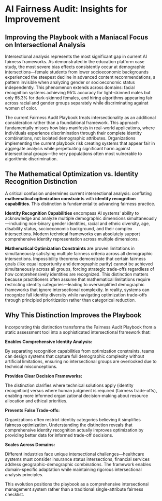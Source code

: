 # AI Fairness Audit: Insights for Improvement #

## Improving the Playbook with a Maniacal Focus on Intersectional Analysis ##

Intersectional analysis represents the most significant gap in current AI fairness frameworks. As demonstrated in the education platform case study, the most severe bias effects consistently occur at demographic intersections—female students from lower socioeconomic backgrounds experienced the steepest decline in advanced content recommendations, a pattern invisible when analyzing gender or socioeconomic status independently. This phenomenon extends across domains: facial recognition systems achieving 95% accuracy for light-skinned males but only 65.3% for dark-skinned females, and hiring algorithms appearing fair across racial and gender groups separately while discriminating against women of color.

The current Fairness Audit Playbook treats intersectionality as an additional consideration rather than a foundational framework. This approach fundamentally misses how bias manifests in real-world applications, where individuals experience discrimination through their complete identity combinations, not isolated demographic attributes. Organizations implementing the current playbook risk creating systems that appear fair in aggregate analysis while perpetuating significant harm against intersectional groups—the very populations often most vulnerable to algorithmic discrimination.

## The Mathematical Optimization vs. Identity Recognition Distinction ##

A critical confusion undermines current intersectional analysis: conflating **mathematical optimization constraints** with **identity recognition capabilities**. This distinction is fundamental to advancing fairness practice.

**Identity Recognition Capabilities** encompass AI systems' ability to acknowledge and analyze multiple demographic dimensions simultaneously—including non-binary gender identities, racial and ethnic diversity, age, disability status, socioeconomic background, and their complex intersections. Modern technical frameworks can absolutely support comprehensive identity representation across multiple dimensions.

**Mathematical Optimization Constraints** are proven limitations in simultaneously satisfying multiple fairness criteria across all demographic intersections. Impossibility theorems demonstrate that certain fairness goals (like equal opportunity and demographic parity) cannot be achieved simultaneously across all groups, forcing strategic trade-offs regardless of how comprehensively identities are recognized.
This distinction matters because practitioners often assume that mathematical limitations require restricting identity categories—leading to oversimplified demographic frameworks that ignore intersectional complexity. In reality, systems can recognize full identity diversity while navigating optimization trade-offs through principled prioritization rather than categorical reduction.

## Why This Distinction Improves the Playbook ##

Incorporating this distinction transforms the Fairness Audit Playbook from a static assessment tool into a sophisticated intersectional framework that:

**Enables Comprehensive Identity Analysis:** 

By separating recognition capabilities from optimization constraints, teams can design systems that capture full demographic complexity without artificial limitations, ensuring no intersectional groups are overlooked due to technical misconceptions.

**Provides Clear Decision Frameworks:** 

The distinction clarifies where technical solutions apply (identity recognition) versus where human judgment is required (fairness trade-offs), enabling more informed organizational decision-making about resource allocation and ethical priorities.

**Prevents False Trade-offs:** 

Organizations often restrict identity categories believing it simplifies fairness optimization. Understanding the distinction reveals that comprehensive identity recognition actually improves optimization by providing better data for informed trade-off decisions.

**Scales Across Domains:** 

Different industries face unique intersectional challenges—healthcare systems must consider insurance status intersections, financial services address geographic-demographic combinations. The framework enables domain-specific adaptation while maintaining rigorous intersectional analysis principles.

This evolution positions the playbook as a comprehensive intersectional management system rather than a traditional single-attribute fairness checklist.

